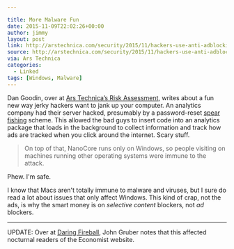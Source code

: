 ```yaml
---

title: More Malware Fun
date: 2015-11-09T22:02:26+00:00
author: jimmy
layout: post
link: http://arstechnica.com/security/2015/11/hackers-use-anti-adblocking-service-to-deliver-nasty-malware-attack/
source: http://arstechnica.com/security/2015/11/hackers-use-anti-adblocking-service-to-deliver-nasty-malware-attack/
via: Ars Technica
categories:
  - Linked
tags: [Windows, Malware]
---
```


Dan Goodin, over at [Ars Technica’s Risk Assessment](http://arstechnica.com/security/2015/11/hackers-use-anti-adblocking-service-to-deliver-nasty-malware-attack/), writes about a fun new way jerky hackers want to jank up your computer. An analytics company had their server hacked, presumably by a password-reset [spear fishing](https://en.wikipedia.org/wiki/Phishing) scheme. This allowed the bad guys to insert code into an analytics package that loads in the background to collect information and track how ads are tracked when you click around the internet. Scary stuff.

> On top of that, NanoCore runs only on Windows, so people visiting on machines running other operating systems were immune to the attack.

Phew. I'm safe.

I know that Macs aren't totally immune to malware and viruses, but I sure do read a lot about issues that only affect Windows. This kind of crap, not the ads, is why the smart money is on _selective content_ blockers, not _ad_ blockers.

* * *

UPDATE: Over at [Daring Fireball](http://daringfireball.net/linked/2015/11/08/economist-malware), John Gruber notes that this affected nocturnal readers of the Economist website.